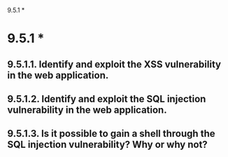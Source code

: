 9.5.1 *

# 9.5.1 *
## 9.5.1.1. Identify and exploit the XSS vulnerability in the web application.
## 9.5.1.2. Identify and exploit the SQL injection vulnerability in the web application.
## 9.5.1.3. Is it possible to gain a shell through the SQL injection vulnerability? Why or why not?


































